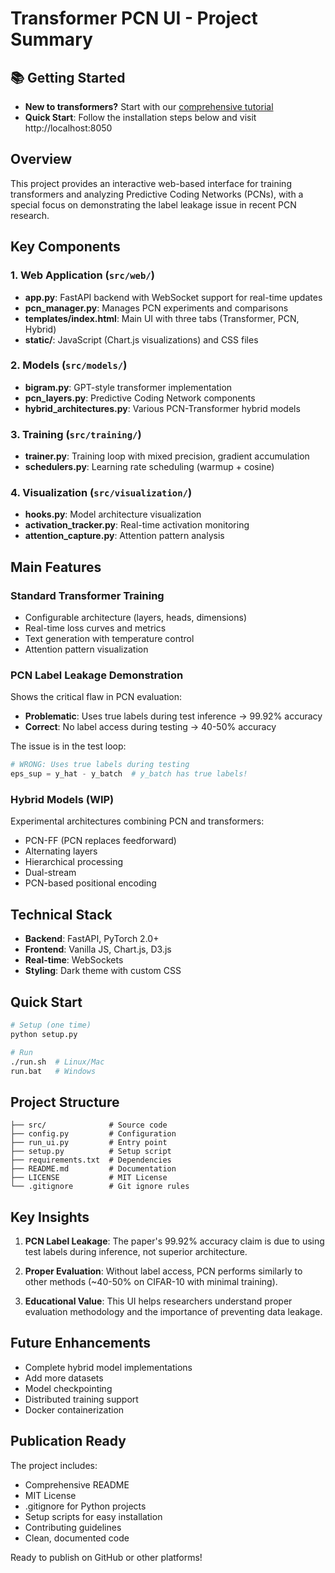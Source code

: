 # Transformer PCN UI - Project Summary

## 📚 Getting Started
- **New to transformers?** Start with our [comprehensive tutorial](docs/TRANSFORMER_TUTORIAL.md)
- **Quick Start**: Follow the installation steps below and visit http://localhost:8050

## Overview

This project provides an interactive web-based interface for training transformers and analyzing Predictive Coding Networks (PCNs), with a special focus on demonstrating the label leakage issue in recent PCN research.

## Key Components

### 1. Web Application (`src/web/`)
- **app.py**: FastAPI backend with WebSocket support for real-time updates
- **pcn_manager.py**: Manages PCN experiments and comparisons
- **templates/index.html**: Main UI with three tabs (Transformer, PCN, Hybrid)
- **static/**: JavaScript (Chart.js visualizations) and CSS files

### 2. Models (`src/models/`)
- **bigram.py**: GPT-style transformer implementation
- **pcn_layers.py**: Predictive Coding Network components
- **hybrid_architectures.py**: Various PCN-Transformer hybrid models

### 3. Training (`src/training/`)
- **trainer.py**: Training loop with mixed precision, gradient accumulation
- **schedulers.py**: Learning rate scheduling (warmup + cosine)

### 4. Visualization (`src/visualization/`)
- **hooks.py**: Model architecture visualization
- **activation_tracker.py**: Real-time activation monitoring
- **attention_capture.py**: Attention pattern analysis

## Main Features

### Standard Transformer Training
- Configurable architecture (layers, heads, dimensions)
- Real-time loss curves and metrics
- Text generation with temperature control
- Attention pattern visualization

### PCN Label Leakage Demonstration
Shows the critical flaw in PCN evaluation:
- **Problematic**: Uses true labels during test inference → 99.92% accuracy
- **Correct**: No label access during testing → 40-50% accuracy

The issue is in the test loop:
```python
# WRONG: Uses true labels during testing
eps_sup = y_hat - y_batch  # y_batch has true labels!
```

### Hybrid Models (WIP)
Experimental architectures combining PCN and transformers:
- PCN-FF (PCN replaces feedforward)
- Alternating layers
- Hierarchical processing
- Dual-stream
- PCN-based positional encoding

## Technical Stack
- **Backend**: FastAPI, PyTorch 2.0+
- **Frontend**: Vanilla JS, Chart.js, D3.js
- **Real-time**: WebSockets
- **Styling**: Dark theme with custom CSS

## Quick Start
```bash
# Setup (one time)
python setup.py

# Run
./run.sh  # Linux/Mac
run.bat   # Windows
```

## Project Structure
```
├── src/              # Source code
├── config.py         # Configuration
├── run_ui.py         # Entry point
├── setup.py          # Setup script
├── requirements.txt  # Dependencies
├── README.md         # Documentation
├── LICENSE           # MIT License
└── .gitignore        # Git ignore rules
```

## Key Insights

1. **PCN Label Leakage**: The paper's 99.92% accuracy claim is due to using test labels during inference, not superior architecture.

2. **Proper Evaluation**: Without label access, PCN performs similarly to other methods (~40-50% on CIFAR-10 with minimal training).

3. **Educational Value**: This UI helps researchers understand proper evaluation methodology and the importance of preventing data leakage.

## Future Enhancements
- Complete hybrid model implementations
- Add more datasets
- Model checkpointing
- Distributed training support
- Docker containerization

## Publication Ready
The project includes:
- Comprehensive README
- MIT License
- .gitignore for Python projects
- Setup scripts for easy installation
- Contributing guidelines
- Clean, documented code

Ready to publish on GitHub or other platforms!